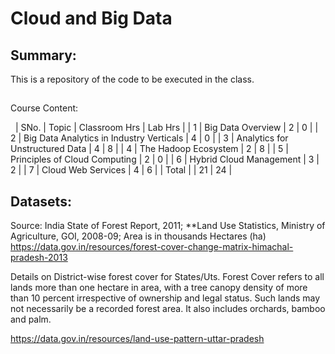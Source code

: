 # Cloud and Big Data

## Summary:
This is a repository of the code to be executed in the class.

## 
Course Content:

 
| SNo.  | Topic                                       | Classroom Hrs | Lab Hrs |
| 1     | Big Data Overview                           | 2             | 0       |
| 2     | Big Data Analytics in Industry Verticals    | 4             | 0       |
| 3     | Analytics for Unstructured Data             | 4             | 8       |
| 4     | The Hadoop Ecosystem                        | 2             | 8       |
| 5     | Principles of Cloud Computing               | 2             | 0       |
| 6     | Hybrid Cloud Management                     | 3             | 2       |
| 7     | Cloud Web Services                          | 4             | 6       |
| Total |                                             | 21            | 24      | 



## Datasets:
Source: India State of Forest Report, 2011; **Land Use Statistics, Ministry of Agriculture, GOI, 2008-09; Area is in thousands Hectares (ha)
https://data.gov.in/resources/forest-cover-change-matrix-himachal-pradesh-2013

Details on District-wise forest cover for States/Uts. Forest Cover refers to all lands more than one hectare in area, with a tree canopy density of more than 10 percent irrespective of ownership and legal status. Such lands may not necessarily be a recorded forest area. It also includes orchards, bamboo and palm.

https://data.gov.in/resources/land-use-pattern-uttar-pradesh

